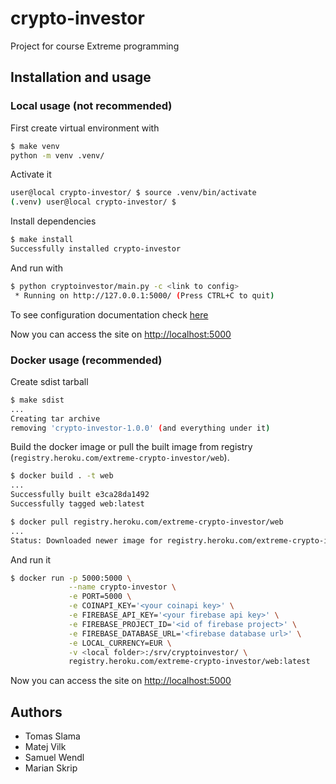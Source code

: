 # crypto-investor

Project for course Extreme programming

## Installation and usage

### Local usage (not recommended)

First create virtual environment with

```sh
$ make venv
python -m venv .venv/
```

Activate it

```sh
user@local crypto-investor/ $ source .venv/bin/activate
(.venv) user@local crypto-investor/ $
```

Install dependencies

```sh
$ make install
Successfully installed crypto-investor
```

And run with

```sh
$ python cryptoinvestor/main.py -c <link to config>
 * Running on http://127.0.0.1:5000/ (Press CTRL+C to quit)
```

To see configuration documentation check [here](docs/configuration.md)

Now you can access the site on [http://localhost:5000](http://localhost:5000)

### Docker usage (recommended)

Create sdist tarball

```sh
$ make sdist
...
Creating tar archive
removing 'crypto-investor-1.0.0' (and everything under it)
```

Build the docker image or pull the built image from registry (`registry.heroku.com/extreme-crypto-investor/web`).

```sh
$ docker build . -t web
...
Successfully built e3ca28da1492
Successfully tagged web:latest
```

```sh
$ docker pull registry.heroku.com/extreme-crypto-investor/web
...
Status: Downloaded newer image for registry.heroku.com/extreme-crypto-investor/web:latest
```

And run it

```sh
$ docker run -p 5000:5000 \
             --name crypto-investor \
             -e PORT=5000 \
             -e COINAPI_KEY='<your coinapi key>' \
             -e FIREBASE_API_KEY='<your firebase api key>' \
             -e FIREBASE_PROJECT_ID='<id of firebase project>' \
             -e FIREBASE_DATABASE_URL='<firebase database url>' \
             -e LOCAL_CURRENCY=EUR \
             -v <local folder>:/srv/cryptoinvestor/ \
             registry.heroku.com/extreme-crypto-investor/web:latest
```

Now you can access the site on [http://localhost:5000](http://localhost:5000)

## Authors

- Tomas Slama
- Matej Vilk
- Samuel Wendl
- Marian Skrip
